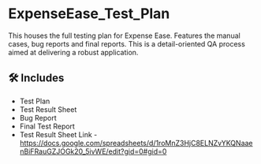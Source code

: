 # ExpenseEase_Test_Plan
This houses the full testing plan for Expense Ease. Features the manual cases, bug reports and final reports. This is a detail-oriented QA process aimed at delivering a robust  application.

## 🛠️ Includes 

- Test Plan
- Test Result Sheet 
- Bug Report
- Final Test Report
- Test Result Sheet Link - https://docs.google.com/spreadsheets/d/1roMnZ3HjC8ELNZvYKQNaaenBiFRauGZJOGk20_5ivWE/edit?gid=0#gid=0
